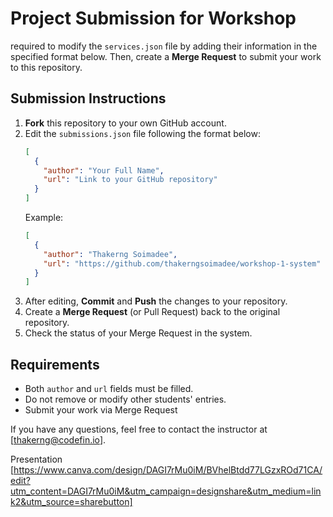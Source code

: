 # Project Submission for Workshop

required to modify the `services.json` file by adding their information in the specified format below. Then, create a **Merge Request** to submit your work to this repository.

## Submission Instructions

1. **Fork** this repository to your own GitHub account.
2. Edit the `submissions.json` file following the format below:
    ```json
    [
      {
        "author": "Your Full Name",
        "url": "Link to your GitHub repository"
      }
    ]
    ```
    Example:
    ```json
    [
      {
        "author": "Thakerng Soimadee",
        "url": "https://github.com/thakerngsoimadee/workshop-1-system"
      }
    ]
    ```
3. After editing, **Commit** and **Push** the changes to your repository.
4. Create a **Merge Request** (or Pull Request) back to the original repository.
5. Check the status of your Merge Request in the system.

## Requirements

- Both `author` and `url` fields must be filled.
- Do not remove or modify other students' entries.
- Submit your work via Merge Request

If you have any questions, feel free to contact the instructor at [thakerng@codefin.io].

Presentation [https://www.canva.com/design/DAGI7rMu0iM/BVhelBtdd77LGzxROd71CA/edit?utm_content=DAGI7rMu0iM&utm_campaign=designshare&utm_medium=link2&utm_source=sharebutton]

